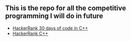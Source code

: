 ## This is the repo for all the competitive programming I will do in future

* [HackerRank 30 days of code in C++](/HackerRank/30DaysOfCode)
* [HackerRank C++](/HackerRank/C++)
